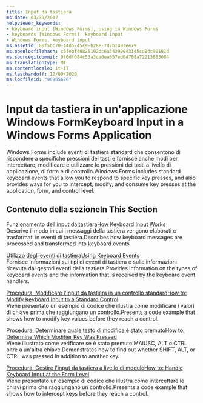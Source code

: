 ```yaml
---
title: Input da tastiera
ms.date: 03/30/2017
helpviewer_keywords:
- keyboard input [Windows Forms], using in Windows Forms
- keyboards [Windows Forms], keyboard input
- Windows Forms, keyboard input
ms.assetid: 68f5bc70-14d5-45c9-b288-7d7b1493ee79
ms.openlocfilehash: c5febf40825192dc6a34290643145cd04c90181d
ms.sourcegitcommit: 9f6df084c53a3da0ea657ed0d708a72213683084
ms.translationtype: MT
ms.contentlocale: it-IT
ms.lasthandoff: 12/09/2020
ms.locfileid: "96965626"
---
```

# <a name="keyboard-input-in-a-windows-forms-application"></a><span data-ttu-id="0dc8c-102">Input da tastiera in un'applicazione Windows Form</span><span class="sxs-lookup"><span data-stu-id="0dc8c-102">Keyboard Input in a Windows Forms Application</span></span>
<span data-ttu-id="0dc8c-103">Windows Forms include eventi di tastiera standard che consentono di rispondere a specifiche pressioni dei tasti e fornisce anche modi per intercettare, modificare e utilizzare le pressioni dei tasti a livello di applicazione, di form e di controllo.</span><span class="sxs-lookup"><span data-stu-id="0dc8c-103">Windows Forms includes standard keyboard events that allow you to respond to specific key presses, and also provides ways for you to intercept, modify, and consume key presses at the application, form, and control level.</span></span>  
  
## <a name="in-this-section"></a><span data-ttu-id="0dc8c-104">Contenuto della sezione</span><span class="sxs-lookup"><span data-stu-id="0dc8c-104">In This Section</span></span>  
 [<span data-ttu-id="0dc8c-105">Funzionamento dell'input da tastiera</span><span class="sxs-lookup"><span data-stu-id="0dc8c-105">How Keyboard Input Works</span></span>](how-keyboard-input-works.md)  
 <span data-ttu-id="0dc8c-106">Descrive il modo in cui i messaggi della tastiera vengono elaborati e trasformati in eventi di tastiera.</span><span class="sxs-lookup"><span data-stu-id="0dc8c-106">Describes how keyboard messages are processed and transformed into keyboard events.</span></span>  
  
 [<span data-ttu-id="0dc8c-107">Utilizzo degli eventi di tastiera</span><span class="sxs-lookup"><span data-stu-id="0dc8c-107">Using Keyboard Events</span></span>](using-keyboard-events.md)  
 <span data-ttu-id="0dc8c-108">Fornisce informazioni sui tipi di eventi di tastiera e sulle informazioni ricevute dai gestori eventi della tastiera.</span><span class="sxs-lookup"><span data-stu-id="0dc8c-108">Provides information on the types of keyboard events and the information that is received by the keyboard event handlers.</span></span>  
  
 [<span data-ttu-id="0dc8c-109">Procedura: Modificare l'input da tastiera in un controllo standard</span><span class="sxs-lookup"><span data-stu-id="0dc8c-109">How to: Modify Keyboard Input to a Standard Control</span></span>](how-to-modify-keyboard-input-to-a-standard-control.md)  
 <span data-ttu-id="0dc8c-110">Viene presentato un esempio di codice che illustra come modificare i valori di chiave prima che raggiungano un controllo.</span><span class="sxs-lookup"><span data-stu-id="0dc8c-110">Presents a code example that shows how to modify key values before they reach a control.</span></span>  
  
 [<span data-ttu-id="0dc8c-111">Procedura: Determinare quale tasto di modifica è stato premuto</span><span class="sxs-lookup"><span data-stu-id="0dc8c-111">How to: Determine Which Modifier Key Was Pressed</span></span>](how-to-determine-which-modifier-key-was-pressed.md)  
 <span data-ttu-id="0dc8c-112">Viene illustrato come verificare se è stato premuto MAIUSC, ALT o CTRL oltre a un'altra chiave.</span><span class="sxs-lookup"><span data-stu-id="0dc8c-112">Demonstrates how to find out whether SHIFT, ALT, or CTRL was pressed in addition to another key.</span></span>  
  
 [<span data-ttu-id="0dc8c-113">Procedura: Gestire l'input da tastiera a livello di modulo</span><span class="sxs-lookup"><span data-stu-id="0dc8c-113">How to: Handle Keyboard Input at the Form Level</span></span>](how-to-handle-keyboard-input-at-the-form-level.md)  
 <span data-ttu-id="0dc8c-114">Viene presentato un esempio di codice che illustra come intercettare le chiavi prima che raggiungano un controllo.</span><span class="sxs-lookup"><span data-stu-id="0dc8c-114">Presents a code example that shows how to intercept keys before they reach a control.</span></span>
